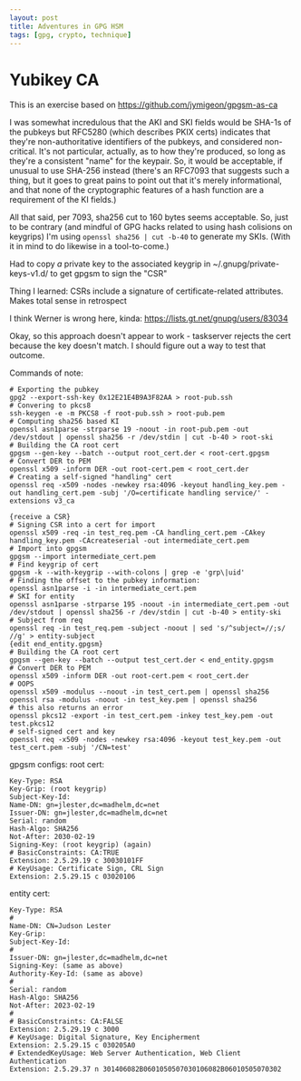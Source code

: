 ```yaml
---
layout: post
title: Adventures in GPG HSM
tags: [gpg, crypto, technique]
---
```


# Yubikey CA

This is an exercise based on https://github.com/jymigeon/gpgsm-as-ca

I was somewhat incredulous that the AKI and SKI fields would be SHA-1s of the pubkeys
but RFC5280 (which describes PKIX certs) indicates
that they're non-authoritative identifiers of the pubkeys,
and considered non-critical.
It's not particular,
actually,
as to how they're produced,
so long as they're a consistent "name" for the keypair.
So, it would be acceptable,
if unusual
to use SHA-256 instead
(there's an RFC7093 that suggests such a thing,
but it goes to great pains to point out that it's
merely informational,
and that none of the cryptographic features of a hash function
are a requirement of the KI fields.)

All that said, per 7093, sha256 cut to 160 bytes seems acceptable.
So, just to be contrary
(and mindful of GPG hacks related to using hash colisions on keygrips)
I'm using `openssl sha256 | cut -b-40` to generate my SKIs.
(With it in mind to do likewise in a tool-to-come.)

Had to copy _a_ private key to the associated keygrip in ~/.gnupg/private-keys-v1.d/
to get gpgsm to sign the "CSR"

Thing I learned: CSRs include a signature of certificate-related attributes.
Makes total sense in retrospect

I think Werner is wrong here, kinda:
https://lists.gt.net/gnupg/users/83034

Okay, so this approach doesn't appear to work -
taskserver rejects the cert
because the key doesn't match.
I should figure out a way to test that outcome.

Commands of note:
```
# Exporting the pubkey
gpg2 --export-ssh-key 0x12E21E4B9A3F82AA > root-pub.ssh
# Convering to pkcs8
ssh-keygen -e -m PKCS8 -f root-pub.ssh > root-pub.pem
# Computing sha256 based KI
openssl asn1parse -strparse 19 -noout -in root-pub.pem -out /dev/stdout | openssl sha256 -r /dev/stdin | cut -b-40 > root-ski
# Building the CA root cert
gpgsm --gen-key --batch --output root_cert.der < root-cert.gpgsm
# Convert DER to PEM
openssl x509 -inform DER -out root-cert.pem < root_cert.der
# Creating a self-signed "handling" cert
openssl req -x509 -nodes -newkey rsa:4096 -keyout handling_key.pem -out handling_cert.pem -subj '/O=certificate handling service/' -extensions v3_ca

{receive a CSR}
# Signing CSR into a cert for import
openssl x509 -req -in test_req.pem -CA handling_cert.pem -CAkey handling_key.pem -CAcreateserial -out intermediate_cert.pem
# Import into gpgsm
gpgsm --import intermediate_cert.pem
# Find keygrip of cert
gpgsm -k --with-keygrip --with-colons | grep -e 'grp\|uid'
# Finding the offset to the pubkey information:
openssl asn1parse -i -in intermediate_cert.pem
# SKI for entity
openssl asn1parse -strparse 195 -noout -in intermediate_cert.pem -out /dev/stdout | openssl sha256 -r /dev/stdin | cut -b-40 > entity-ski
# Subject from req
openssl req -in test_req.pem -subject -noout | sed 's/^subject=//;s/ //g' > entity-subject
{edit end_entity.gpgsm}
# Building the CA root cert
gpgsm --gen-key --batch --output test_cert.der < end_entity.gpgsm
# Convert DER to PEM
openssl x509 -inform DER -out root-cert.pem < root_cert.der
# OOPS
openssl x509 -modulus --noout -in test_cert.pem | openssl sha256
openssl rsa -modulus -noout -in test_key.pem | openssl sha256
# this also returns an error
openssl pkcs12 -export -in test_cert.pem -inkey test_key.pem -out test.pkcs12
# self-signed cert and key
openssl req -x509 -nodes -newkey rsa:4096 -keyout test_key.pem -out test_cert.pem -subj '/CN=test'
```

gpgsm configs:
root cert:
```
Key-Type: RSA
Key-Grip: (root keygrip)
Subject-Key-Id:
Name-DN: gn=jlester,dc=madhelm,dc=net
Issuer-DN: gn=jlester,dc=madhelm,dc=net
Serial: random
Hash-Algo: SHA256
Not-After: 2030-02-19
Signing-Key: (root keygrip) (again)
# BasicConstraints: CA:TRUE
Extension: 2.5.29.19 c 30030101FF
# KeyUsage: Certificate Sign, CRL Sign
Extension: 2.5.29.15 c 03020106
```

entity cert:
```
Key-Type: RSA
#
Name-DN: CN=Judson Lester
Key-Grip:
Subject-Key-Id:
#
Issuer-DN: gn=jlester,dc=madhelm,dc=net
Signing-Key: (same as above)
Authority-Key-Id: (same as above)
#
Serial: random
Hash-Algo: SHA256
Not-After: 2023-02-19
#
# BasicConstraints: CA:FALSE
Extension: 2.5.29.19 c 3000
# KeyUsage: Digital Signature, Key Encipherment
Extension: 2.5.29.15 c 030205A0
# ExtendedKeyUsage: Web Server Authentication, Web Client Authentication
Extension: 2.5.29.37 n 301406082B0601050507030106082B06010505070302
```
